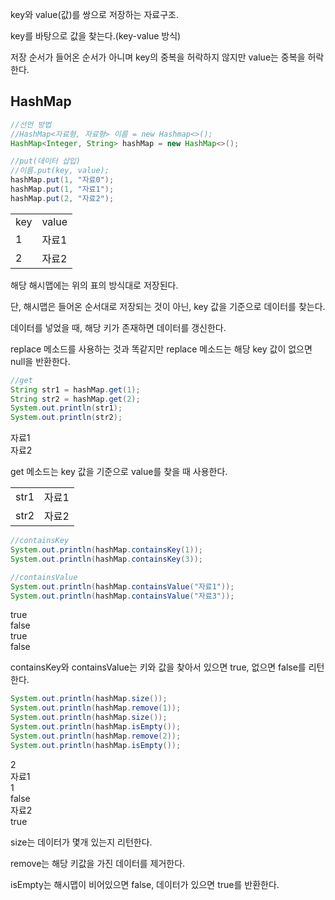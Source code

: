 
key와 value(값)를 쌍으로 저장하는 자료구조.

key를 바탕으로 값을 찾는다.(key-value 방식)

저장 순서가 들어온 순서가 아니며 key의 중복을 허락하지 않지만 value는 중복을 허락한다.


## HashMap


```Java
//선언 방법
//HashMap<자료형, 자료형> 이름 = new Hashmap<>();
HashMap<Integer, String> hashMap = new HashMap<>();

//put(데이터 삽입)
//이름.put(key, value);
hashMap.put(1, "자료0");
hashMap.put(1, "자료1");
hashMap.put(2, "자료2");
```

  

|   |   |
|---|---|
|key|value|
|1|자료1|
|2|자료2|

해당 해시맵에는 위의 표의 방식대로 저장된다.

단, 해시맵은 들어온 순서대로 저장되는 것이 아닌, key 값을 기준으로 데이터를 찾는다.

데이터를 넣었을 때, 해당 키가 존재하면 데이터를 갱신한다.

replace 메소드를 사용하는 것과 똑같지만 replace 메소드는 해당 key 값이 없으면 null을 반환한다.

  

```Java
//get
String str1 = hashMap.get(1);
String str2 = hashMap.get(2);
System.out.println(str1);
System.out.println(str2);
```

자료1  
자료2  

  

get 메소드는 key 값을 기준으로 value를 찾을 때 사용한다.

|   |   |
|---|---|
|str1|자료1|
|str2|자료2|

  

```Java
//containsKey
System.out.println(hashMap.containsKey(1));
System.out.println(hashMap.containsKey(3));

//containsValue
System.out.println(hashMap.containsValue("자료1"));
System.out.println(hashMap.containsValue("자료3"));
```

true  
false  
true  
false  

  

containsKey와 containsValue는 키와 값을 찾아서 있으면 true, 없으면 false를 리턴한다.

  

```Java
System.out.println(hashMap.size());
System.out.println(hashMap.remove(1));
System.out.println(hashMap.size());
System.out.println(hashMap.isEmpty());
System.out.println(hashMap.remove(2));
System.out.println(hashMap.isEmpty());
```

2  
자료1  
1  
false  
자료2  
true  

  

size는 데이터가 몇개 있는지 리턴한다.

remove는 해당 키값을 가진 데이터를 제거한다.

isEmpty는 해시맵이 비어있으면 false, 데이터가 있으면 true를 반환한다.